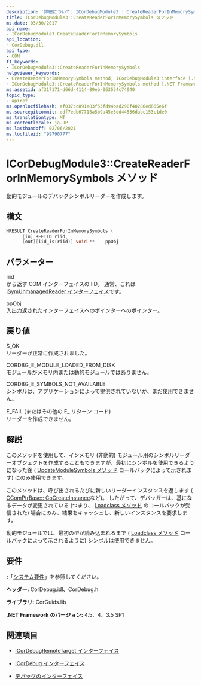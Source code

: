 ```yaml
---
description: '詳細について: ICorDebugModule3:: CreateReaderForInMemorySymbols メソッド'
title: ICorDebugModule3::CreateReaderForInMemorySymbols メソッド
ms.date: 03/30/2017
api_name:
- ICorDebugModule3.CreateReaderForInMemorySymbols
api_location:
- CorDebug.dll
api_type:
- COM
f1_keywords:
- ICorDebugModule3::CreateReaderForInMemorySymbols
helpviewer_keywords:
- CreateReaderForInMemorySymbols method, ICorDebugModule3 interface [.NET Framework debugging]
- ICorDebugModule3::CreateReaderForInMemorySymbols method [.NET Framework debugging]
ms.assetid: af317171-d66d-4114-89eb-063554c74940
topic_type:
- apiref
ms.openlocfilehash: af037cc891e83f53fd94bad290f40286ed665e6f
ms.sourcegitcommit: ddf7edb67715a5b9a45e3dd44536dabc153c1de0
ms.translationtype: MT
ms.contentlocale: ja-JP
ms.lasthandoff: 02/06/2021
ms.locfileid: "99790777"
---
```

# <a name="icordebugmodule3createreaderforinmemorysymbols-method"></a>ICorDebugModule3::CreateReaderForInMemorySymbols メソッド

動的モジュールのデバッグシンボルリーダーを作成します。  
  
## <a name="syntax"></a>構文  
  
```cpp  
HRESULT CreateReaderForInMemorySymbols (  
      [in] REFIID riid,  
      [out][iid_is(riid)] void **    ppObj  
```  
  
## <a name="parameters"></a>パラメーター  

 riid  
 から返す COM インターフェイスの IID。 通常、これは [ISymUnmanagedReader インターフェイス](../diagnostics/isymunmanagedreader-interface.md)です。  
  
 ppObj  
 入出力返されたインターフェイスへのポインターへのポインター。  
  
## <a name="return-value"></a>戻り値  

 S_OK  
 リーダーが正常に作成されました。  
  
 CORDBG_E_MODULE_LOADED_FROM_DISK  
 モジュールがメモリ内または動的モジュールではありません。  
  
 CORDBG_E_SYMBOLS_NOT_AVAILABLE  
 シンボルは、アプリケーションによって提供されていないか、まだ使用できません。  
  
 E_FAIL (またはその他の E_ リターン コード)  
 リーダーを作成できません。  
  
## <a name="remarks"></a>解説  

 このメソッドを使用して、インメモリ (非動的) モジュール用のシンボルリーダーオブジェクトを作成することもできますが、最初にシンボルを使用できるようになった後 ( [UpdateModuleSymbols メソッド](icordebugmanagedcallback-updatemodulesymbols-method.md) コールバックによって示されます) にのみ使用できます。  
  
 このメソッドは、呼び出されるたびに新しいリーダーインスタンスを返します ( [CComPtrBase:: CoCreateInstance](/cpp/atl/reference/ccomptrbase-class#cocreateinstance)など)。 したがって、デバッガーは、基になるデータが変更されている (つまり、 [Loadclass メソッド](icordebugmanagedcallback-loadclass-method.md) のコールバックが受信された) 場合にのみ、結果をキャッシュし、新しいインスタンスを要求します。  
  
 動的モジュールでは、最初の型が読み込まれるまで ( [Loadclass メソッド](icordebugmanagedcallback-loadclass-method.md) コールバックによって示されるように) シンボルは使用できません。  
  
## <a name="requirements"></a>要件  

 **:**「[システム要件](../../get-started/system-requirements.md)」を参照してください。  
  
 **ヘッダー:** CorDebug.idl、CorDebug.h  
  
 **ライブラリ:** CorGuids.lib  
  
 **.NET Framework のバージョン:** 4.5、4、3.5 SP1  
  
## <a name="see-also"></a>関連項目

- [ICorDebugRemoteTarget インターフェイス](icordebugremotetarget-interface.md)
- [ICorDebug インターフェイス](icordebug-interface.md)

- [デバッグのインターフェイス](debugging-interfaces.md)
